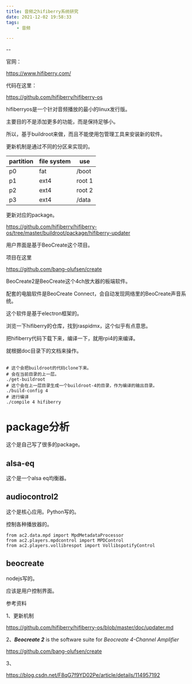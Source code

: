 ```yaml
---
title: 音频之hifiberry系统研究
date: 2021-12-02 19:58:33
tags:
	- 音频

---
```


--

官网：

https://www.hifiberry.com/

代码在这里：

https://github.com/hifiberry/hifiberry-os

hifiberryos是一个针对音频播放的最小的linux发行版。

主要目的不是添加更多的功能，而是保持足够小。

所以，基于buildroot来做，而且不能使用包管理工具来安装新的软件。

更新机制是通过不同的分区来实现的。

| partition | file system | use    |
| --------- | ----------- | ------ |
| p0        | fat         | /boot  |
| p1        | ext4        | root 1 |
| p2        | ext4        | root 2 |
| p3        | ext4        | /data  |

更新对应的package。

https://github.com/hifiberry/hifiberry-os/tree/master/buildroot/package/hifiberry-updater

用户界面是基于BeoCreate这个项目。

项目在这里

https://github.com/bang-olufsen/create

BeoCreate2是BeoCreate这个4ch放大器的板端软件。

配套的电脑软件是BeoCreate Connect，会自动发现网络里的BeoCreate声音系统。

这个软件是基于electron框架的。

浏览一下hifiberry的仓库，找到raspidmx，这个似乎有点意思。



把hifiberry代码下载下来，编译一下，就用rpi4的来编译。

就根据doc目录下的文档来操作。

```
 
# 这个会把buildroot的代码clone下来。
# 会在当前目录的上一层。
./get-buildroot
# 这个会在上一层目录生成一个buildroot-4的目录，作为编译的输出目录。
./build-config 4
# 进行编译
./compile 4 hifiberry
```

# package分析

这个是自己写了很多的package。

## alsa-eq

这个是一个alsa eq均衡器。

## audiocontrol2

这个是核心应用。Python写的。

控制各种播放器的。

```
from ac2.data.mpd import MpdMetadataProcessor
from ac2.players.mpdcontrol import MPDControl
from ac2.players.vollibrespot import VollibspotifyControl
```



## beocreate

nodejs写的。

应该是用户控制界面。



参考资料

1、更新机制

https://github.com/hifiberry/hifiberry-os/blob/master/doc/updater.md

2、***Beocreate 2*** is the software suite for *Beocreate 4-Channel Amplifier*

https://github.com/bang-olufsen/create

3、

https://blog.csdn.net/F8qG7f9YD02Pe/article/details/114957192